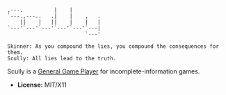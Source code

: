     ,---.          |    |
    `---.,---..   .|    |    ,   .
        ||    |   ||    |    |   |
    `---'`---'`---'`---'`---'`---|
                             `---'

    Skinner: As you compound the lies, you compound the consequences for them.
    Scully: All lies lead to the truth.

Scully is a [General Game Player][ggp] for incomplete-information games.

* **License:** MIT/X11

[ggp]: https://en.wikipedia.org/wiki/General_game_playing
